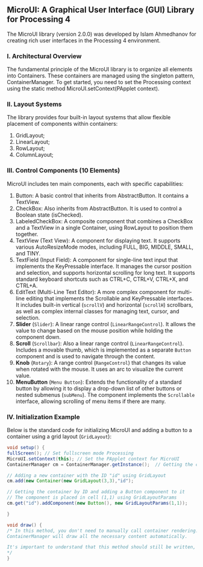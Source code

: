 ## MicroUI: A Graphical User Interface (GUI) Library for Processing 4

The MicroUI library (version 2.0.0) was developed by Islam Ahmedhanov for creating rich user interfaces in the Processing 4 environment.

### I. Architectural Overview

The fundamental principle of the MicroUI library is to organize all elements into Containers. These containers are managed using the singleton pattern, ContainerManager. To get started, you need to set the Processing context using the static method MicroUI.setContext(PApplet context).

### II. Layout Systems

The library provides four built-in layout systems that allow flexible placement of components within containers:

1. GridLayout;
2. LinearLayout;
3. RowLayout;
4. ColumnLayout;

### III. Control Components (10 Elements)

MicroUI includes ten main components, each with specific capabilities:

1. Button: A basic control that inherits from AbstractButton. It contains a TextView.
2. CheckBox: Also inherits from AbstractButton. It is used to control a Boolean state (isChecked).
3. LabeledCheckBox: A composite component that combines a CheckBox and a TextView in a single Container, using RowLayout to position them together.
4. TextView (Text View): A component for displaying text. It supports various AutoResizeMode modes, including FULL, BIG, MIDDLE, SMALL, and TINY.
5. TextField (Input Field): A component for single-line text input that implements the KeyPressable interface. It manages the cursor position and selection, and supports horizontal scrolling for long text. It supports standard keyboard shortcuts such as CTRL+C, CTRL+V, CTRL+X, and CTRL+A.
6. EditText (Multi-Line Text Editor): A more complex component for multi-line editing that implements the Scrollable and KeyPressable interfaces.  It includes built-in vertical (`scrollV`) and horizontal (`scrollH`) scrollbars, as well as complex internal classes for managing text, cursor, and selection.
7. **Slider** (`Slider`): A linear range control (`LinearRangeControl`). It allows the value to change based on the mouse position while holding the component down.
8. **Scroll** (`Scrollbar`): Also a linear range control (`LinearRangeControl`). Includes a movable thumb, which is implemented as a separate `Button` component and is used to navigate through the content.
9. **Knob** (`Rotary`): A range control (`RangeControl`) that changes its value when rotated with the mouse. It uses an arc to visualize the current value.
 10. **MenuButton** (`Menu Button`): Extends the functionality of a standard button by allowing it to display a drop-down list of other buttons or nested submenus (`subMenu`). The component implements the `Scrollable` interface, allowing scrolling of menu items if there are many.

### IV. Initialization Example

Below is the standard code for initializing MicroUI and adding a button to a container using a grid layout (`GridLayout`):

```java
void setup() {
fullScreen(); // Set fullscreen mode Processing
MicroUI.setContext(this); // Set the PApplet context for MicroUI
ContainerManager cm = ContainerManager.getInstance();  // Getting the container manager singleton

// Adding a new container with the ID "id" using GridLayout
cm.add(new Container(new GridLayout(3,3),"id");

// Getting the container by ID and adding a Button component to it
// The component is placed in cell (1,1) using GridLayoutParams
cm.get("id").addComponent(new Button(), new GridLayoutParams(1,1));

}

void draw() {
/* In this method, you don't need to manually call container rendering.
ContainerManager will draw all the necessary content automatically.

It's important to understand that this method should still be written, since Processing won't trigger a rendering update.
*/
}
```